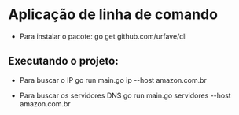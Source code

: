 # Aplicação de linha de comando

* Para instalar o pacote:
go get github.com/urfave/cli

## Executando o projeto:

* Para buscar o IP
go run main.go ip --host amazon.com.br

* Para buscar os servidores DNS
go run main.go servidores --host amazon.com.br